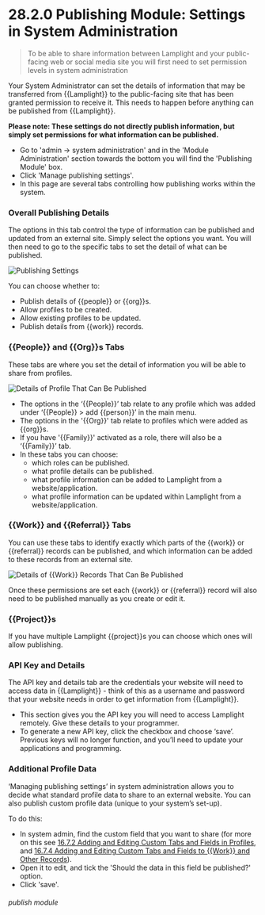 # 28.2.0 Publishing Module: Settings in System Administration

> To be able to share information between Lamplight and your public-facing web or social media site you will first need to set permission levels in system administration

Your System Administrator can set the details of information that may be transferred from {{Lamplight}} to the public-facing site that has been granted permission to receive it. This needs to happen before anything can be published from {{Lamplight}}.

**Please note: These settings do not directly publish information, but simply set permissions for what information can be published.**

- Go to 'admin -> system administration' and in the 'Module Administration' section towards the bottom you will find the 'Publishing Module' box.
- Click 'Manage publishing settings'. 
- In this page are several tabs controlling how publishing works within the system. 

### Overall Publishing Details  

The options in this tab control the type of information can be published and updated from an external site. Simply select the options you want. You will then need to go to the specific tabs to set the detail of what can be published.

![Publishing Settings](28.2.0a.png)

You can choose whether to:
- Publish details of {{people}} or {{org}}s.
- Allow profiles to be created.
- Allow existing profiles to be updated.
- Publish details from {{work}} records.  

### {{People}} and {{Org}}s Tabs  

These tabs are where you set the detail of information you will be able to share from profiles.

![Details of Profile That Can Be Published](28.2.0b.png)

- The options in the ‘{{People}}’ tab relate to any profile which was added under ‘{{People}} > add {{person}}’ in the main menu. 
- The options in the '{{Org}}' tab relate to profiles which were added as {{org}}s. 
- If you have '{{Family}}' activated as a role, there will also be a ‘{{Family}}’ tab. 
- In these tabs you can choose:
   - which roles can be published.
   - what profile details can be published.
   - what profile information can be added to Lamplight from a website/application.
   - what profile information can be updated within Lamplight from a website/application.

### {{Work}} and {{Referral}} Tabs  

You can use these tabs to identify exactly which parts of the {{work}} or {{referral}} records can be published, and which information can be added to these records from an external site. 

![Details of {{Work}} Records That Can Be Published](28.2.0c.png)

Once these permissions are set each {{work}} or {{referral}} record will also need to be published manually as you create or edit it.

### {{Project}}s

If you have multiple Lamplight {{project}}s you can choose which ones will allow publishing.

### API Key and Details  

The API key and details tab are the credentials your website will need to access data in {{Lamplight}} - think of this as a username and password that your website needs in order to get information from {{Lamplight}}. 

- This section gives you the API key you will need to access Lamplight remotely. Give these details to your programmer.
- To generate a new API key, click the checkbox and choose ‘save’. Previous keys will no longer function, and you’ll need to update your applications and programming.

### Additional Profile Data  

‘Managing publishing settings’ in system administration allows you to decide what standard profile data to share to an external website. You can also publish custom profile data (unique to your system’s set-up). 

To do this:
- In system admin, find the custom field that you want to share (for more on this see [16.7.2 Adding and Editing Custom Tabs and Fields in Profiles](help/index/p/16.7.2), and [16.7.4 Adding and Editing Custom Tabs and Fields to {{Work}} and Other Records](/help/index/p/16.7.4)).
- Open it to edit, and tick the 'Should the data in this field be published?' option.
- Click 'save'. 


###### publish module

